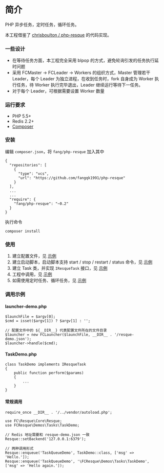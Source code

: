 # 简介
PHP 异步任务，定时任务，循环任务。

本工程借鉴了 [chrisboulton / php-resque](https://github.com/chrisboulton/php-resque) 的代码实现。

### 一些设计
* 在等待任务方面，本工程完全采用 blpop 的方式，避免轮询引发的任务执行延时问题
* 采用 FCMaster -> FCLeader -> Workers 的组织方式，Master 管理若干 Leader，每个 Leader 为独立进程，在收到任务时，fork 自身成为 Worker 执行任务，待 Worker 执行完毕退出，Leader 继续运行等待下一任务。
* 对于每个 Leader，可根据需要设置 Worker 数量

### 运行要求
* PHP 5.5+
* Redis 2.2+
* [Composer](https://getcomposer.org)

### 安装
编辑 `composer.json`，将 `fang/php-resque` 加入其中

```
{
  "repositories": [
    {
      "type": "vcs",
      "url": "https://github.com/fangqk1991/php-resque"
    }
  ],
  ...
  ...
  "require": {
    "fang/php-resque": "~0.2"
  }
}

```

执行命令

```
composer install
```

### 使用
1. 建立配置文件，见 [示例](https://github.com/fangqk1991/php-resque/blob/master/demos/resque-demo.json)
2. 建立启动脚本，启动脚本支持 start / stop / restart / status 命令，见 [示例](https://github.com/fangqk1991/php-resque/blob/master/demos/launcher-demo.php)
3. 建立 Task 类，并实现 `IResqueTask` 接口，见 [示例](https://github.com/fangqk1991/php-resque/blob/master/demos/tasks/TaskDemo.php)
4. 工程中调用，见 [示例](https://github.com/fangqk1991/php-resque/blob/master/demos/application-demo.php)
5. 如需使用定时任务、循环任务，见 [示例](https://github.com/fangqk1991/php-resque/blob/master/demos/schedule-demo.php)

### 调用示例
#### launcher-demo.php

```
$launchFile = $argv[0];
$cmd = isset($argv[1]) ? $argv[1] : '';

// 配置文件中的 ${__DIR__} 代表配置文件所在的文件目录
$launcher = new FCLauncher($launchFile, __DIR__ . '/resque-demo.json');
$launcher->handle($cmd);
```

#### TaskDemo.php
```
class TaskDemo implements IResqueTask
{
    public function perform($params)
    {
        ...
    }
}
```

#### 常规调用
```
require_once __DIR__ . '/../vendor/autoload.php';

use FC\Resque\Core\Resque;
use FCResque\Demos\Tasks\TaskDemo;

// Redis 地址需要和 resque-demo.json 一致
Resque::setBackend('127.0.0.1:6379');

// 两种调用形式
Resque::enqueue('TaskQueueDemo', TaskDemo::class, ['msg' => 'Hello.']);
Resque::enqueue('TaskQueueDemo', '\FCResque\Demos\Tasks\TaskDemo', ['msg' => 'Hello again.']);

```

